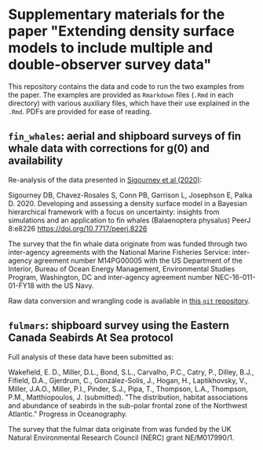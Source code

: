# Supplementary materials for the paper "Extending density surface models to include multiple and double-observer survey data"

This repository contains the data and code to run the two examples from the paper. The examples are provided as `Rmarkdown` files (`.Rmd` in each directory) with various auxiliary files, which have their use explained in the `.Rmd`. PDFs are provided for ease of reading.


## `fin_whales`: aerial and shipboard surveys of fin whale data with corrections for g(0) and availability

Re-analysis of the data presented in [Sigourney et al (2020)](https://peerj.com/articles/8226/):

Sigourney DB, Chavez-Rosales S, Conn PB, Garrison L, Josephson E, Palka D. 2020. Developing and assessing a density surface model in a Bayesian hierarchical framework with a focus on uncertainty: insights from simulations and an application to fin whales (Balaenoptera physalus) PeerJ 8:e8226 https://doi.org/10.7717/peerj.8226

The survey that the fin whale data originate from was funded through two inter-agency agreements with the National Marine Fisheries Service: inter-agency agreement number M14PG00005 with the US Department of the Interior, Bureau of Ocean Energy Management, Environmental Studies Program, Washington, DC and inter-agency agreement number NEC-16-011-01-FY18 with the US Navy.

Raw data conversion and wrangling code is available in [this `git` repository](https://github.com/densitymodelling/nefsc_fin_mrds_dsm).


## `fulmars`: shipboard survey using the Eastern Canada Seabirds At Sea protocol

Full analysis of these data have been submitted as:

Wakefield, E. D., Miller, D.L., Bond, S.L., Carvalho, P.C., Catry, P., Dilley, B.J., Fifield, D.A., Gjerdrum, C., González-Solís, J., Hogan, H., Laptikhovsky, V., Miller, J.A.O., Miller, P.I., Pinder, S.J., Pipa, T., Thompson, L.A., Thompson, P.M., Matthiopoulos, J. (submitted). "The distribution, habitat associations and abundance of seabirds in the sub-polar frontal zone of the Northwest Atlantic." Progress in Oceanography.

The survey that the fulmar data originate from was funded by the UK Natural Environmental Research Council (NERC) grant NE/M017990/1.

